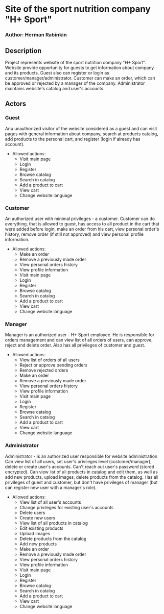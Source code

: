 # Site of the sport nutrition company "H+ Sport"

### Author: Herman Rabinkin

## Description

Project represents website of the sport nutrition company "H+ Sport". Website
provide opportunity for guests to get information about company and its
products. Guest also can register or login as customer/manager/administrator.
Customer can make an order, which can be approved or rejected by a manager of
the company. Administrator maintains website's catalog and user's accounts.

## Actors

### Guest

Anu unauthorized visitor of the website considered as a guest and can visit
pages with general information about company, search at products catalog, add
products to the personal cart, and register (login if already has account).

* Allowed actions:
    * Visit main page
    * Login
    * Register
    * Browse catalog
    * Search in catalog
    * Add a product to cart
    * View cart
    * Change website language

### Customer

An authorized user with minimal privileges - a customer. Customer can do
everything, that is allowed to guest, has access to all product in the cart that
were added before login, make an order from his cart, view personal order's
history, remove order (if still not approved) and view personal profile
information.

* Allowed actions:
    * Make an order
    * Remove a previously made order
    * View personal orders history
    * View profile information
    * Visit main page
    * Login
    * Register
    * Browse catalog
    * Search in catalog
    * Add a product to cart
    * View cart
    * Change website language

### Manager

Manager is an authorized user - H+ Sport employee. He is responsible for orders
management and can view list of all orders of users, can approve, reject and
delete order. Also has all privileges of customer and guest.

* Allowed actions:
    * View list of orders of all users
    * Reject or approve pending orders
    * Remove rejected orders
    * Make an order
    * Remove a previously made order
    * View personal orders history
    * View profile information
    * Visit main page
    * Login
    * Register
    * Browse catalog
    * Search in catalog
    * Add a product to cart
    * View cart
    * Change website language

### Administrator

Administrator - is an authorized user responsible for website administration.
Can view list of all users, set user's privileges level (customer/manager),
delete or create user's accounts. Can't reach out user's password (stored
encrypted). Can view list of all products in catalog and edit them, as well as
add new products, upload images, delete products from the catalog. Has all
privileges of guest and customer, but don't have privileges of manager (but can
register new user with a manager's role).

* Allowed actions:
    * View list of all user's accounts
    * Change privileges for existing user's accounts
    * Delete users
    * Create new users
    * View list of all products in catalog
    * Edit existing products
    * Upload images
    * Delete products from the catalog
    * Add new products
    * Make an order
    * Remove a previously made order
    * View personal orders history
    * View profile information
    * Visit main page
    * Login
    * Register
    * Browse catalog
    * Search in catalog
    * Add a product to cart
    * View cart
    * Change website language
  